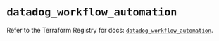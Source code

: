# `datadog_workflow_automation`

Refer to the Terraform Registry for docs: [`datadog_workflow_automation`](https://registry.terraform.io/providers/datadog/datadog/3.59.0/docs/resources/workflow_automation).

